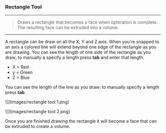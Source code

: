 ### Rectangle Tool

---
> Draws a rectangle that becomes a face when opteration is complete. The resulting face can be extruded into a volume. 

---

A rectangle can be draw on all the X, Y and Z axis. When you're snapped to an axis a colored line will extend beyond one edge of the rectangle as you are drawing. You can see the length of one side of the rectangle as you draw; to manually a specify a length press **tab** and enter that length.

- X = Red
- y = Green
- Z = Blue

You can see the length of the line as you draw; to manually specify a length press **tab**. 

![](images/rectangle tool 1.png)

![](images/rectangle tool 2.png)

Once you are finished drawing the rectangle it will become a face that can be extruded to create a volume. 